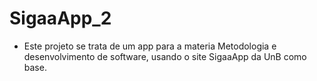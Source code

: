 # SigaaApp_2

- Este projeto se trata de um app para a materia Metodologia e desenvolvimento de software, usando o site SigaaApp da UnB como base.
